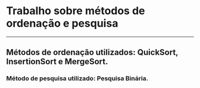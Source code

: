 # Trabalho sobre métodos de ordenação e pesquisa
***
## Métodos de ordenação utilizados: QuickSort, InsertionSort e MergeSort.
### Método de pesquisa utilizado: Pesquisa Binária.




